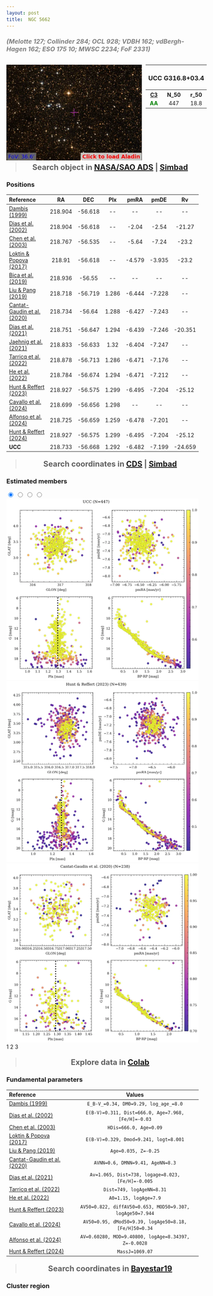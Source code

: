 ```yaml
---
layout: post
title:  NGC 5662
---
```

<h3><span style="color: #808080;"><i>(Melotte 127; Collinder 284; OCL 928; VDBH 162; vdBergh-Hagen 162; ESO 175 10; MWSC 2234; FoF 2331)</i></span></h3><div style="display: flex; justify-content: space-between; width:720px;height:250px">
<div style="text-align: center;">

<!-- Static image + data attributes for FOV and target -->
<img id="aladin_img"
     data-umami-event="aladin_load"
     src="https://raw.githubusercontent.com/ucc23/Q4P/main/plots/ngc5662_aladin.webp"
     alt="Click to load Aladin Lite" 
     style="width:355px;height:250px; cursor: pointer;"
     data-fov="0.627" 
     data-target="218.733 -56.668"/>
<!-- Div to contain Aladin Lite viewer -->
<div id="aladin-lite-div" style="width:355px;height:250px;display:none;"></div>
<!-- Aladin Lite script (will be loaded after the image is clicked) -->
<script src="{{ site.baseurl }}/scripts/aladin_load.js"></script>

</div>
<!-- Left block -->

<table style="width:355px;height:250px;">
  <!-- Row 1 (title) -->
  <tr>
    <td colspan="5"><h3>UCC G316.8+03.4</h3></td>
  </tr>
  <!-- Row 2 -->
  <tr>
    <th style="text-align: center;"><a href="https://ucc.ar/faq#what-is-the-c3-parameter" title="Combined class">C3</a></th>
    <th style="text-align: center;"><div title="Stars with membership probability >50%">N_50</div></th>
    <th style="text-align: center;"><div title="Radius that contains half the members [arcmin]">r_50</div></th>
  </tr>
  <!-- Row 3 -->
  <tr>
    <td style="text-align: center;"><span style="color: green; font-weight: bold;">A</span><span style="color: green; font-weight: bold;">A</span></td>
    <td style="text-align: center;">447</td>
    <td style="text-align: center;">18.8</td>
  </tr>
</table>
</div>

> <p style="text-align:center; font-weight: bold; font-size:20px">Search object in <a data-umami-event="nasa_search" href="https://ui.adsabs.harvard.edu/search/q=%20collection%3Aastronomy%20body%3A%22NGC%205662%22&sort=date%20desc%2C%20bibcode%20desc&p_=0" target="_blank">NASA/SAO ADS</a> | <a data-umami-event="simbad_search" href="https://simbad.cds.unistra.fr/simbad/sim-id-refs?Ident=ngc5662" target="_blank">Simbad</a></p>


### Positions

| Reference    | RA    | DEC   | Plx  | pmRA  | pmDE   |  Rv  |
| :---         | :---: | :---: | :---: | :---: | :---: | :---: |
|[Dambis (1999)](https://ui.adsabs.harvard.edu/abs/1999AstL...25....7D) | 218.904 | -56.618 | -- | -- | -- | -- |
|[Dias et al. (2002)](https://ui.adsabs.harvard.edu/abs/2002A%26A...389..871D) | 218.904 | -56.618 | -- | -2.04 | -2.54 | -21.27 |
|[Chen et al. (2003)](https://ui.adsabs.harvard.edu/abs/2003AJ....125.1397C) | 218.767 | -56.535 | -- | -5.64 | -7.24 | -23.2 |
|[Loktin & Popova (2017)](https://ui.adsabs.harvard.edu/abs/2017AstBu..72..257L) | 218.91 | -56.618 | -- | -4.579 | -3.935 | -23.2 |
|[Bica et al. (2019)](https://ui.adsabs.harvard.edu/abs/2019AJ....157...12B) | 218.936 | -56.55 | -- | -- | -- | -- |
|[Liu & Pang (2019)](https://ui.adsabs.harvard.edu/abs/2019ApJS..245...32L) | 218.718 | -56.719 | 1.286 | -6.444 | -7.228 | -- |
|[Cantat-Gaudin et al. (2020)](https://ui.adsabs.harvard.edu/abs/2020A%26A...640A...1C) | 218.734 | -56.64 | 1.288 | -6.427 | -7.243 | -- |
|[Dias et al. (2021)](https://ui.adsabs.harvard.edu/abs/2021MNRAS.504..356D) | 218.751 | -56.647 | 1.294 | -6.439 | -7.246 | -20.351 |
|[Jaehnig et al. (2021)](https://ui.adsabs.harvard.edu/abs/2021ApJ...923..129J) | 218.833 | -56.633 | 1.32 | -6.404 | -7.247 | -- |
|[Tarricq et al. (2022)](https://ui.adsabs.harvard.edu/abs/2022A%26A...659A..59T) | 218.878 | -56.713 | 1.286 | -6.471 | -7.176 | -- |
|[He et al. (2022)](https://ui.adsabs.harvard.edu/abs/2022ApJS..262....7H) | 218.784 | -56.674 | 1.294 | -6.471 | -7.212 | -- |
|[Hunt & Reffert (2023)](https://ui.adsabs.harvard.edu/abs/2023A%26A...673A.114H) | 218.927 | -56.575 | 1.299 | -6.495 | -7.204 | -25.12 |
|[Cavallo et al. (2024)](https://ui.adsabs.harvard.edu/abs/2024AJ....167...12C) | 218.699 | -56.656 | 1.298 | -- | -- | -- |
|[Alfonso et al. (2024)](https://ui.adsabs.harvard.edu/abs/2024A%26A...689A..18A) | 218.725 | -56.659 | 1.259 | -6.478 | -7.201 | -- |
|[Hunt & Reffert (2024)](https://ui.adsabs.harvard.edu/abs/2024A%26A...686A..42H) | 218.927 | -56.575 | 1.299 | -6.495 | -7.204 | -25.12 |
| **UCC** |218.733 | -56.668 | 1.292 | -6.482 | -7.199 | -24.659 |

> <p style="text-align:center; font-weight: bold; font-size:20px">Search coordinates in <a data-umami-event="cds_coord_search" href="https://cdsportal.u-strasbg.fr/?target=218.733,-56.668" target="_blank">CDS</a> | <a data-umami-event="simbad_coord_search" href="https://simbad.cds.unistra.fr/mobile/object_list.html?coord=218.733%20-56.668&output=json&radius=5&userEntry=ngc5662" target="_blank">Simbad</a></p>

### Estimated members

<div class="carousel">
<input type="radio" name="radio-btn" id="slide1" checked>
<input type="radio" name="radio-btn" id="slide1">
<input type="radio" name="radio-btn" id="slide2">
<input type="radio" name="radio-btn" id="slide3">
<div class="slides">
<div class="slide">
<a href="https://raw.githubusercontent.com/ucc23/Q4P/main/plots/UCC/ngc5662.webp" target="_blank">
<img src="https://raw.githubusercontent.com/ucc23/Q4P/main/plots/UCC/ngc5662.webp" alt="NGC 5662 UCC">
</a>
</div>
<div class="slide">
<a href="https://raw.githubusercontent.com/ucc23/Q4P/main/plots/HUNT23/ngc5662.webp" target="_blank">
<img src="https://raw.githubusercontent.com/ucc23/Q4P/main/plots/HUNT23/ngc5662.webp" alt="NGC 5662 HUNT23">
</a>
</div>
<div class="slide">
<a href="https://raw.githubusercontent.com/ucc23/Q4P/main/plots/CANTAT20/ngc5662.webp" target="_blank">
<img src="https://raw.githubusercontent.com/ucc23/Q4P/main/plots/CANTAT20/ngc5662.webp" alt="NGC 5662 CANTAT20">
</a>
</div>
</div>
<div class="indicators">
<label for="slide1">1</label>
<label for="slide2">2</label>
<label for="slide3">3</label>
</div>
</div>


> <p style="text-align:center; font-weight: bold; font-size:20px">Explore data in <a data-umami-event="colab" href="https://colab.research.google.com/github/ucc23/ucc/blob/main/assets/notebook.ipynb" target="_blank">Colab</a></p>


### Fundamental parameters

| Reference |  Values |
| :---      |  :---:  |
| [Dambis (1999)](https://ui.adsabs.harvard.edu/abs/1999AstL...25....7D) | `E_B-V_=0.34, DM0=9.29, log_age_=8.0` |
| [Dias et al. (2002)](https://ui.adsabs.harvard.edu/abs/2002A%26A...389..871D) | `E(B-V)=0.311, Dist=666.0, Age=7.968, [Fe/H]=-0.03` |
| [Chen et al. (2003)](https://ui.adsabs.harvard.edu/abs/2003AJ....125.1397C) | `HDis=666.0, Age=0.09` |
| [Loktin & Popova (2017)](https://ui.adsabs.harvard.edu/abs/2017AstBu..72..257L) | `E(B-V)=0.329, Dmod=9.241, logt=8.001` |
| [Liu & Pang (2019)](https://ui.adsabs.harvard.edu/abs/2019ApJS..245...32L) | `Age=0.035, Z=-0.25` |
| [Cantat-Gaudin et al. (2020)](https://ui.adsabs.harvard.edu/abs/2020A%26A...640A...1C) | `AVNN=0.6, DMNN=9.41, AgeNN=8.3` |
| [Dias et al. (2021)](https://ui.adsabs.harvard.edu/abs/2021MNRAS.504..356D) | `Av=1.065, Dist=738, logage=8.023, [Fe/H]=-0.005` |
| [Tarricq et al. (2022)](https://ui.adsabs.harvard.edu/abs/2022A%26A...659A..59T) | `Dist=749, logAgeNN=8.31` |
| [He et al. (2022)](https://ui.adsabs.harvard.edu/abs/2022ApJS..262....7H) | `A0=1.15, logAge=7.9` |
| [Hunt & Reffert (2023)](https://ui.adsabs.harvard.edu/abs/2023A%26A...673A.114H) | `AV50=0.822, diffAV50=0.653, MOD50=9.307, logAge50=7.944` |
| [Cavallo et al. (2024)](https://ui.adsabs.harvard.edu/abs/2024AJ....167...12C) | `AV50=0.95, dMod50=9.39, logAge50=8.18, [Fe/H]50=0.34` |
| [Alfonso et al. (2024)](https://ui.adsabs.harvard.edu/abs/2024A%26A...689A..18A) | `AV=0.60280, MOD=9.40800, logAge=8.34397, Z=-0.0028` |
| [Hunt & Reffert (2024)](https://ui.adsabs.harvard.edu/abs/2024A%26A...686A..42H) | `MassJ=1069.07` |

> <p style="text-align:center; font-weight: bold; font-size:20px">Search coordinates in <a data-umami-event="bayestar" href="http://argonaut.skymaps.info/query?lon=316.831%20&lat=3.401&coordsys=gal&mapname=bayestar2019" target="_blank">Bayestar19</a></p>


### Cluster region

<html lang="en">
  <body>
    <center>
    <div id="plot-params"
         data-oc-name="ngc5662"
         data-ra-center="218.73"
         data-dec-center="-56.64"
         data-rad-deg="18.8"
         data-plx="1.292">
    </div>
    <div id="plot-container">
        <div id="plot"></div>
    </div>
    <script defer type="module" src="{{ site.baseurl }}/scripts/radec_scatter.js"></script>
    </center>
  </body>
</html>
<br>

